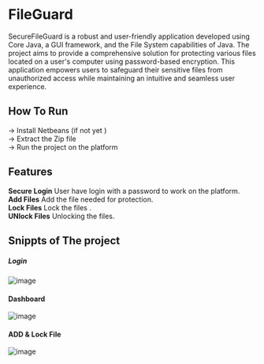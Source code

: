 # FileGuard
SecureFileGuard is a robust and user-friendly application developed using Core Java, a GUI framework, and the File System capabilities of Java. The project aims to provide a comprehensive solution for protecting various files located on a user's computer using password-based encryption. This application empowers users to safeguard their sensitive files from unauthorized access while maintaining an intuitive and seamless user experience.
## How To Run
-> Install Netbeans (if not yet )
<br>
-> Extract the Zip file
<br>
-> Run the project on the platform
## Features
**Secure Login** User have login with a password to work on the platform.
<br>
**Add Files**  Add the file needed for protection.
<br>
**Lock Files** Lock the files .
<br>
**UNlock Files** Unlocking the files.
<br>
## Snippts of The project
##### Login
![image](https://github.com/Debajyotijana03/FOLDER-LOCKER/assets/79994808/c7870497-ba80-4713-ba7d-05044319b67e)
#### Dashboard
![image](https://github.com/Debajyotijana03/FOLDER-LOCKER/assets/79994808/86493e4e-107e-42ef-8f7f-2a01dc1aa8b1)

#### ADD & Lock File
![image](https://github.com/Debajyotijana03/FOLDER-LOCKER/assets/79994808/16ddbda8-7d05-4380-9fdb-678c6541d586)

